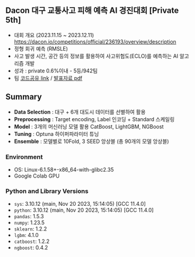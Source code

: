 ## Dacon 대구 교통사고 피해 예측 AI 경진대회 [Private 5th]

- 대회 개요 (2023.11.15 ~ 2023.12.11) https://dacon.io/competitions/official/236193/overview/description
- 정형 회귀 예측 (RMSLE)
- 사고 발생 시간, 공간 등의 정보를 활용하여 사고위험도(ECLO)를 예측하는 AI 알고리즘 개발
- 성과 : private 0.6%이내 - 5등/942팀
- 팀 [코드공유 link](https://dacon.io/codeshare/9505)  /  [발표자료 pdf](https://github.com/piabona/DG-traffic-accident-prediction/blob/e741e3a3d88d430936bdae88fbcf18f2588a7c62/docs/%E1%84%83%E1%85%A2%E1%84%80%E1%85%AE%20%E1%84%80%E1%85%AD%E1%84%90%E1%85%A9%E1%86%BC%E1%84%89%E1%85%A1%E1%84%80%E1%85%A9%20%E1%84%91%E1%85%B5%E1%84%92%E1%85%A2%20%E1%84%8B%E1%85%A8%E1%84%8E%E1%85%B3%E1%86%A8%20AI%20%E1%84%80%E1%85%A7%E1%86%BC%E1%84%8C%E1%85%B5%E1%86%AB%E1%84%83%E1%85%A2%E1%84%92%E1%85%AC_%E1%84%89%E1%85%A1%E1%86%B7%E1%84%8E%E1%85%A9%E1%86%BC%E1%84%89%E1%85%A1.pdf)

## Summary  
- **Data Selection** : 대구 + 6개 대도시 데이터를 선별하여 활용
- **Preprocessing** : Target encoding, Label 인코딩 + Standard 스케일링
- **Model** : 3개의 머신러닝 모델 활용 CatBoost, LightGBM, NGBoost
- **Tuning** : Optuna 하이퍼파라미터 튜닝
- **Ensemble** : 모델별로 10Fold, 3 SEED 앙상블 (총 90개의 모델 앙상블)

### Environment
- OS: Linux-6.1.58+-x86_64-with-glibc2.35
- Google Colab GPU

### Python and Library Versions
- `sys`: 3.10.12 (main, Nov 20 2023, 15:14:05) [GCC 11.4.0]
- `python`: 3.10.12 (main, Nov 20 2023, 15:14:05) [GCC 11.4.0]
- `pandas`: 1.5.3
- `numpy`: 1.23.5
- `sklearn`: 1.2.2
- `lgbm`: 4.1.0
- `catboost`: 1.2.2
- `ngboost`: 0.4.2
